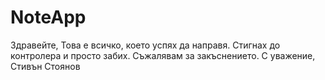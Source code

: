 # NoteApp

Здравейте,
Това е всичко, което успях да направя. Стигнах до контролера и просто забих.
Съжалявам за закъснението.
С уважение,
Стивън Стоянов
